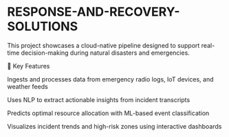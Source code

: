 # RESPONSE-AND-RECOVERY-SOLUTIONS

This project showcases a cloud-native pipeline designed to support real-time decision-making during natural disasters and emergencies.

🔹 Key Features

Ingests and processes data from emergency radio logs, IoT devices, and weather feeds

Uses NLP to extract actionable insights from incident transcripts

Predicts optimal resource allocation with ML-based event classification

Visualizes incident trends and high-risk zones using interactive dashboards
